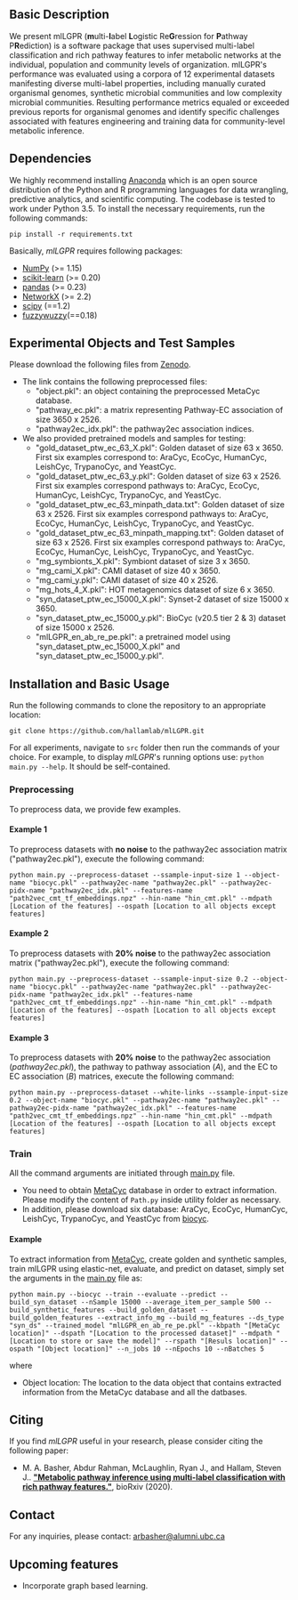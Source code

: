 <!-- ![Metabolic_Metro_Map](Metabolic_Metro_Map.png) -->

<!-- _The above picture is exported from_ [Wikipedia](https://en.wikipedia.org/wiki/Metabolic_pathway). -->

## Basic Description

We present mlLGPR (**m**ulti-**l**abel **L**ogistic Re**G**ression for **P**athway P**R**ediction) is a software package that uses supervised multi-label classification and rich pathway features to infer metabolic networks at the individual, population and community levels of organization. mlLGPR's performance was evaluated using a corpora of 12 experimental datasets manifesting diverse multi-label properties, including manually curated organismal genomes, synthetic microbial communities and low complexity microbial communities. Resulting performance metrics equaled or exceeded previous reports for organismal genomes and identify specific challenges associated with features engineering and training data for community-level metabolic inference.

## Dependencies
We highly recommend installing [Anaconda](https://www.anaconda.com/) which is an open source distribution of the Python and R programming languages for data wrangling, predictive analytics, and scientific computing. The codebase is tested to work under Python 3.5. To install the necessary requirements, run the following commands:

``pip install -r requirements.txt``

Basically, *mlLGPR* requires following packages:
- [NumPy](http://www.numpy.org/) (>= 1.15)
- [scikit-learn](https://scikit-learn.org/stable/) (>= 0.20)
- [pandas](http://pandas.pydata.org/) (>= 0.23)
- [NetworkX](https://networkx.github.io/) (>= 2.2)
- [scipy](https://www.scipy.org/index.html) (==1.2)
- [fuzzywuzzy](https://pypi.org/project/fuzzywuzzy/)(==0.18)

## Experimental Objects and Test Samples
Please download the following files from [Zenodo](https://zenodo.org/deposit/3821137). 
- The link contains the following preprocessed files:
    - "object.pkl": an object containing the preprocessed MetaCyc database.
    - "pathway_ec.pkl": a matrix representing Pathway-EC association of size 3650 x 2526.
    - "pathway2ec_idx.pkl": the pathway2ec association indices.                        
- We also provided pretrained models and samples for testing:
    - "gold_dataset_ptw_ec_63_X.pkl": Golden dataset of size 63 x 3650. First six examples correspond to: AraCyc, EcoCyc, HumanCyc, LeishCyc, TrypanoCyc, and YeastCyc.
    - "gold_dataset_ptw_ec_63_y.pkl": Golden dataset of size 63 x 2526. First six examples correspond pathways to: AraCyc, EcoCyc, HumanCyc, LeishCyc, TrypanoCyc, and YeastCyc.
    - "gold_dataset_ptw_ec_63_minpath_data.txt": Golden dataset of size 63 x 2526. First six examples correspond pathways to: AraCyc, EcoCyc, HumanCyc, LeishCyc, TrypanoCyc, and YeastCyc.
    - "gold_dataset_ptw_ec_63_minpath_mapping.txt": Golden dataset of size 63 x 2526. First six examples correspond pathways to: AraCyc, EcoCyc, HumanCyc, LeishCyc, TrypanoCyc, and YeastCyc.
    - "mg_symbionts_X.pkl": Symbiont dataset of size 3 x 3650.
    - "mg_cami_X.pkl": CAMI dataset of size 40 x 3650.
    - "mg_cami_y.pkl": CAMI dataset of size 40 x 2526.
    - "mg_hots_4_X.pkl": HOT metagenomics dataset of size 6 x 3650.
    - "syn_dataset_ptw_ec_15000_X.pkl": Synset-2 dataset of size 15000 x 3650.
    - "syn_dataset_ptw_ec_15000_y.pkl": BioCyc (v20.5 tier 2 \& 3) dataset of size 15000 x 2526.
    - "mlLGPR_en_ab_re_pe.pkl": a pretrained model using "syn_dataset_ptw_ec_15000_X.pkl" and "syn_dataset_ptw_ec_15000_y.pkl".

## Installation and Basic Usage
Run the following commands to clone the repository to an appropriate location:

``git clone https://github.com/hallamlab/mlLGPR.git``

For all experiments, navigate to ``src`` folder then run the commands of your choice. For example, to display *mlLGPR*'s running options use: `python main.py --help`. It should be self-contained. 

### Preprocessing

To preprocess data, we provide few examples.

#### Example 1
To preprocess datasets with **no noise** to the pathway2ec association matrix ("pathway2ec.pkl"), execute the following command:

``python main.py --preprocess-dataset --ssample-input-size 1 --object-name "biocyc.pkl" --pathway2ec-name "pathway2ec.pkl" --pathway2ec-pidx-name "pathway2ec_idx.pkl" --features-name "path2vec_cmt_tf_embeddings.npz" --hin-name "hin_cmt.pkl" --mdpath [Location of the features] --ospath [Location to all objects except features]``

#### Example 2
To preprocess datasets with **20% noise** to the pathway2ec association matrix ("pathway2ec.pkl"), execute the following command:

``python main.py --preprocess-dataset --ssample-input-size 0.2 --object-name "biocyc.pkl" --pathway2ec-name "pathway2ec.pkl" --pathway2ec-pidx-name "pathway2ec_idx.pkl" --features-name "path2vec_cmt_tf_embeddings.npz" --hin-name "hin_cmt.pkl" --mdpath [Location of the features] --ospath [Location to all objects except features]``

#### Example 3
To preprocess datasets with **20% noise** to the pathway2ec association (*pathway2ec.pkl*), the pathway to pathway association (*A*), and the EC to EC association (*B*) matrices, execute the following command:

``python main.py --preprocess-dataset --white-links --ssample-input-size 0.2 --object-name "biocyc.pkl" --pathway2ec-name "pathway2ec.pkl" --pathway2ec-pidx-name "pathway2ec_idx.pkl" --features-name "path2vec_cmt_tf_embeddings.npz" --hin-name "hin_cmt.pkl" --mdpath [Location of the features] --ospath [Location to all objects except features]``


### Train
All the command arguments are initiated through [main.py](main.py) file. 
- You need to obtain [MetaCyc](https://metacyc.org/) database in order to extract information. Please modify the content of ``Path.py`` inside utility folder as necessary.
- In addition, please download six database: AraCyc, EcoCyc, HumanCyc, LeishCyc, TrypanoCyc, and YeastCyc from [biocyc](https://biocyc.org/).


#### Example
To extract information from [MetaCyc](https://metacyc.org/), create golden and synthetic samples, train mlLGPR using elastic-net, evaluate, and predict on dataset, simply set the arguments in the [main.py](main.py) file as:

```python main.py --biocyc --train --evaluate --predict --build_syn_dataset --nSample 15000 --average_item_per_sample 500 --build_synthetic_features --build_golden_dataset --build_golden_features --extract_info_mg --build_mg_features --ds_type "syn_ds" --trained_model "mlLGPR_en_ab_re_pe.pkl" --kbpath "[MetaCyc location]" --dspath "[Location to the processed dataset]" --mdpath "[Location to store or save the model]" --rspath "[Resuls location]" --ospath "[Object location]" --n_jobs 10 --nEpochs 10 --nBatches 5```

where 
- Object location: The location to the data object that contains extracted information from the MetaCyc database and all the datbases.


## Citing
If you find *mlLGPR* useful in your research, please consider citing the following paper:
- M. A. Basher, Abdur Rahman, McLaughlin, Ryan J., and Hallam, Steven J.. **["Metabolic pathway inference using multi-label classification with rich pathway features."](https://doi.org/10.1101/2020.02.02.919944)**, bioRxiv (2020).

## Contact
For any inquiries, please contact: [arbasher@alumni.ubc.ca](mailto:arbasher@alumni.ubc.ca)

## Upcoming features
- Incorporate graph based learning.
